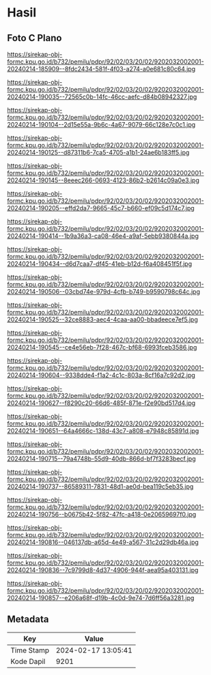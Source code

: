 # Hasil

## Foto C Plano

https://sirekap-obj-formc.kpu.go.id/b732/pemilu/pdpr/92/02/03/20/02/9202032002001-20240214-185909--8fdc2434-581f-4f03-a274-a0e681c80c64.jpg

https://sirekap-obj-formc.kpu.go.id/b732/pemilu/pdpr/92/02/03/20/02/9202032002001-20240214-190035--72565c0b-14fc-46cc-aefc-d84b08942327.jpg

https://sirekap-obj-formc.kpu.go.id/b732/pemilu/pdpr/92/02/03/20/02/9202032002001-20240214-190104--2d15e55a-9b6c-4a67-9079-66c128e7c0c1.jpg

https://sirekap-obj-formc.kpu.go.id/b732/pemilu/pdpr/92/02/03/20/02/9202032002001-20240214-190125--d87311b6-7ca5-4705-a1b1-24ae6b183ff5.jpg

https://sirekap-obj-formc.kpu.go.id/b732/pemilu/pdpr/92/02/03/20/02/9202032002001-20240214-190145--8eeec266-0693-4123-86b2-b2614c09a0e3.jpg

https://sirekap-obj-formc.kpu.go.id/b732/pemilu/pdpr/92/02/03/20/02/9202032002001-20240214-190205--effd2da7-9665-45c7-b660-ef09c5d174c7.jpg

https://sirekap-obj-formc.kpu.go.id/b732/pemilu/pdpr/92/02/03/20/02/9202032002001-20240214-190414--1b9a36a3-ca08-46e4-a9af-5ebb9380844a.jpg

https://sirekap-obj-formc.kpu.go.id/b732/pemilu/pdpr/92/02/03/20/02/9202032002001-20240214-190434--d6d7caa7-df45-41eb-b12d-f6a408451f5f.jpg

https://sirekap-obj-formc.kpu.go.id/b732/pemilu/pdpr/92/02/03/20/02/9202032002001-20240214-190506--03cbd74e-979d-4cfb-b749-b9590798c64c.jpg

https://sirekap-obj-formc.kpu.go.id/b732/pemilu/pdpr/92/02/03/20/02/9202032002001-20240214-190525--32ce8883-aec4-4caa-aa00-bbadeece7ef5.jpg

https://sirekap-obj-formc.kpu.go.id/b732/pemilu/pdpr/92/02/03/20/02/9202032002001-20240214-190545--ce4e56eb-7f28-467c-bf68-6993fceb3586.jpg

https://sirekap-obj-formc.kpu.go.id/b732/pemilu/pdpr/92/02/03/20/02/9202032002001-20240214-190604--9338dde4-f1a2-4c1c-803a-8cf16a7c92d2.jpg

https://sirekap-obj-formc.kpu.go.id/b732/pemilu/pdpr/92/02/03/20/02/9202032002001-20240214-190627--f8290c20-66d6-485f-871e-f2e90bd517d4.jpg

https://sirekap-obj-formc.kpu.go.id/b732/pemilu/pdpr/92/02/03/20/02/9202032002001-20240214-190651--64a4666c-138d-43c7-a808-e7948c85891d.jpg

https://sirekap-obj-formc.kpu.go.id/b732/pemilu/pdpr/92/02/03/20/02/9202032002001-20240214-190715--79a4748b-55d9-40db-866d-bf7f3283becf.jpg

https://sirekap-obj-formc.kpu.go.id/b732/pemilu/pdpr/92/02/03/20/02/9202032002001-20240214-190737--86589311-7831-48d1-ae0d-bea119c5eb35.jpg

https://sirekap-obj-formc.kpu.go.id/b732/pemilu/pdpr/92/02/03/20/02/9202032002001-20240214-190756--b0675b42-5f82-47fc-a418-0e20659697f0.jpg

https://sirekap-obj-formc.kpu.go.id/b732/pemilu/pdpr/92/02/03/20/02/9202032002001-20240214-190816--046137db-a65d-4e49-a567-31c2d29db46a.jpg

https://sirekap-obj-formc.kpu.go.id/b732/pemilu/pdpr/92/02/03/20/02/9202032002001-20240214-190836--7c9799d8-4d37-4906-944f-aea95a403131.jpg

https://sirekap-obj-formc.kpu.go.id/b732/pemilu/pdpr/92/02/03/20/02/9202032002001-20240214-190857--e206a68f-d19b-4c0d-9e74-7d6ff56a3281.jpg


## Metadata

| Key        | Value               |
| ---------- | ------------------- |
| Time Stamp | 2024-02-17 13:05:41 |
| Kode Dapil | 9201                |




